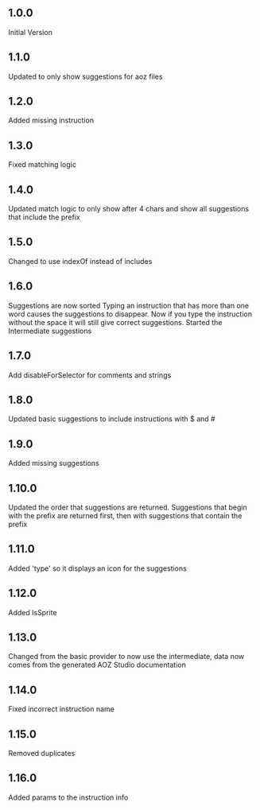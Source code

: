 ## 1.0.0
Initial Version
## 1.1.0
Updated to only show suggestions for aoz files
## 1.2.0
Added missing instruction
## 1.3.0
Fixed matching logic
## 1.4.0
Updated match logic to only show after 4 chars and show all suggestions that include the prefix
## 1.5.0
Changed to use indexOf instead of includes
## 1.6.0
Suggestions are now sorted
Typing an instruction that has more than one word causes the suggestions to disappear. Now if you type the instruction without the space it will still give correct suggestions.
Started the Intermediate suggestions
## 1.7.0
Add disableForSelector for comments and strings
## 1.8.0
Updated basic suggestions to include instructions with $ and #
## 1.9.0
Added missing suggestions
## 1.10.0
Updated the order that suggestions are returned. Suggestions that begin with the prefix are returned first, then with suggestions that contain the prefix
## 1.11.0
Added 'type' so it displays an icon for the suggestions
## 1.12.0
Added IsSprite
## 1.13.0
Changed from the basic provider to now use the intermediate, data now comes from the generated AOZ Studio documentation
## 1.14.0
Fixed incorrect instruction name
## 1.15.0
Removed duplicates
## 1.16.0
Added params to the instruction info
